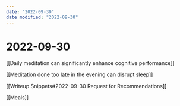 ```yaml
---
date: "2022-09-30"
date modified: "2022-09-30"
---
```


# 2022-09-30
[[Daily meditation can significantly enhance cognitive performance]]

[[Meditation done too late in the evening can disrupt sleep]]

[[Writeup Snippets#2022-09-30 Request for Recommendations]]

[[Meals]]
